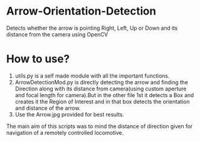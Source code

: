 # Arrow-Orientation-Detection
Detects whether the arrow is pointing Right, Left, Up or Down and its distance from the camera using OpenCV

# How to use?
1. utils.py is a self made module with all the important functions. 
2. ArrowDetectionMod.py is directly detecting the arrow and finding the Direction along with its distance from camera(using custom 
   aperture and focal length for camera).But in the other file 1st it detects a Box and creates it the Region of Interest and in that box detects the orientation and distance of the arrow.
3. Use the Arrow.jpg provided for best results.

The main aim of this scripts was to mind the distance of direction given for navigation of a remotely controlled locomotive.
